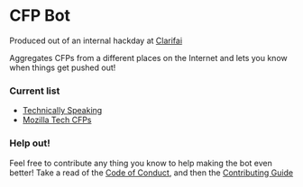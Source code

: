 # CFP Bot
Produced out of an internal hackday at [Clarifai](https://clarifai.com)

Aggregates CFPs from a different places on the Internet and lets you know when things
get pushed out!

### Current list

- [Technically Speaking](https://twitter.com/techspeakdigest)
- [Mozilla Tech CFPs](https://twitter.com/mozTechCFPs)

### Help out!
Feel free to contribute any thing you know to help making the bot even better! Take a
read of the [Code of Conduct](./CODE_OF_CONDUCT.md), and then the [Contributing Guide](./CONTRIBUTING.md)
